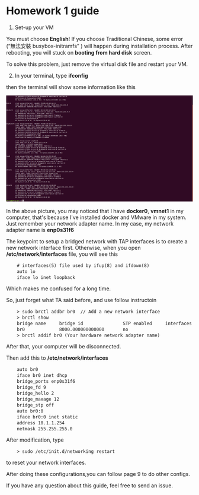 # Homework 1 guide

1. Set-up your VM
    
You must choose **English**! If you choose Traditional Chinese, some error (“無法安裝 busybox-initramfs” ) will happen during installation process. After rebooting, you will stuck on **booting from hard disk** screen.

To solve this problem, just remove the virtual disk file and restart your VM.

2. In your terminal, type **ifconfig**

then the terminal will show some information like this

![ifconfig](https://github.com/jerryzj/CS542100/blob/master/img/ifconfig.png)

In the above picture, you may noticed that I have **docker0**, **vmnet1** in my computer, that's because I've installed docker and VMware in my system. Just remember your network adapter name. In my case, my network adapter name is **enp0s31f6**

The keypoint to setup a bridged network with TAP interfaces is to create a new network interface first. Otherwise, when you open **/etc/network/interfaces** file, you will see this

        # interfaces(5) file used by ifup(8) and ifdown(8)
        auto lo
        iface lo inet loopback
    
Which makes me confused for a long time.

So, just forget what TA said before, and use follow instructoin

        > sudo brctl addbr br0  // Add a new network interface
        > brctl show
        bridge name     bridge id               STP enabled     interfaces
        br0             8000.000000000000       no
        > brctl addif br0 (Your hardware network adapter name)

After that, your computer will be disconnected.

Then add this to **/etc/network/interfaces** 

        auto br0
        iface br0 inet dhcp
        bridge_ports enp0s31f6
        bridge_fd 9
        bridge_hello 2
        bridge_maxage 12
        bridge_stp off
        auto br0:0
        iface br0:0 inet static
        address 10.1.1.254
        netmask 255.255.255.0
 
 After modification, type 
 
        > sudo /etc/init.d/networking restart
        
to reset your network interfaces.

After doing these configurations,you can follow page 9 to do other configs.

If you have any question about this guide, feel free to send an issue.
